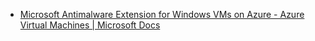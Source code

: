 - [Microsoft Antimalware Extension for Windows VMs on Azure - Azure Virtual Machines | Microsoft Docs](https://docs.microsoft.com/en-us/azure/virtual-machines/extensions/iaas-antimalware-windows)
